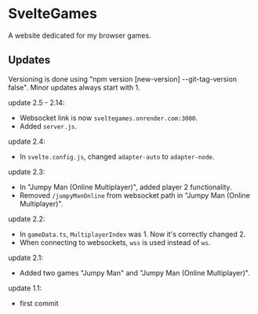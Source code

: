 # SvelteGames

A website dedicated for my browser games.

## Updates

Versioning is done using "npm version [new-version] --git-tag-version false".
Minor updates always start with 1.

update 2.5 - 2.14:
- Websocket link is now `sveltegames.onrender.com:3000`.
- Added `server.js`.

update 2.4:
- In `svelte.config.js`, changed `adapter-auto` to `adapter-node`.

update 2.3:
- In "Jumpy Man (Online Multiplayer)", added player 2 functionality.
- Removed `/jumpyManOnline` from websocket path in "Jumpy Man (Online Multiplayer)".

update 2.2:
- In `gameData.ts`, `MultiplayerIndex` was 1. Now it's correctly changed 2.
- When connecting to websockets, `wss` is used instead of `ws`.

update 2.1:
- Added two games "Jumpy Man" and "Jumpy Man (Online Multiplayer)".

update 1.1:
- first commit